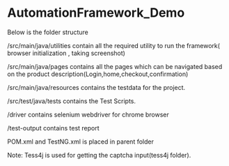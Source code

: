 # AutomationFramework_Demo
Below is the folder structure

/src/main/java/utilities contain all the required utility to run the framework( browser initialization , taking screenshot)

/src/main/java/pages contains all the pages which can be navigated based on the product description(Login,home,checkout,confirmation)

/src/main/java/resources contains the testdata for the project.

/src/test/java/tests contains the Test Scripts.

/driver contains selenium webdriver for chrome browser

/test-output contains test report

POM.xml and TestNG.xml is placed in parent folder

Note: Tess4j is used for getting the captcha input(tess4j folder).





